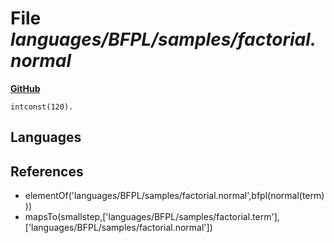 # File _languages/BFPL/samples/factorial.normal_
**[GitHub](https://github.com/softlang/yas/blob/master/languages/BFPL/samples/factorial.normal)**
```
intconst(120).
```

## Languages

## References
* elementOf('languages/BFPL/samples/factorial.normal',bfpl(normal(term)))
* mapsTo(smallstep,['languages/BFPL/samples/factorial.term'],['languages/BFPL/samples/factorial.normal'])
